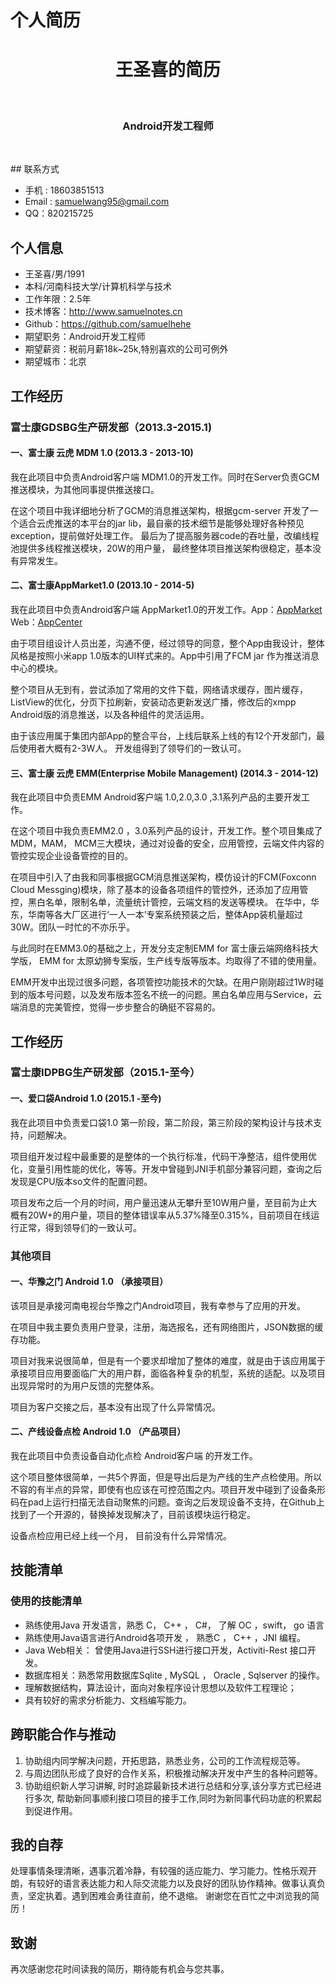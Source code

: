 # 个人简历
<div align="center"> 
<p>
<h1 align="center">王圣喜的简历</h1><br/>
<h3 align="center">Android开发工程师</h3><br/>
</p>
</div>
## 联系方式  

*  手机 : 18603851513
*  Email : samuelwang95@gmail.com
*  QQ：820215725

## 个人信息

*  王圣喜/男/1991
*  本科/河南科技大学/计算机科学与技术
*  工作年限：2.5年
*  技术博客：http://www.samuelnotes.cn
*  Github：https://github.com/samuelhehe
*  期望职务：Android开发工程师
*  期望薪资：税前月薪18k~25k,特别喜欢的公司可例外
*  期望城市：北京

## 工作经历

### 富士康GDSBG生产研发部（2013.3-2015.1)  

#### 一、富士康 云虎 MDM 1.0 (2013.3 - 2013-10)

  我在此项目中负责Android客户端 MDM1.0的开发工作。同时在Server负责GCM推送模块，为其他同事提供推送接口。  
  
  在这个项目中我详细地分析了GCM的消息推送架构，根据gcm-server 开发了一个适合云虎推送的本平台的jar lib，最自豪的技术细节是能够处理好各种预见exception，提前做好处理工作。
  最后为了提高服务器code的吞吐量，改编线程池提供多线程推送模块，20W的用户量， 最终整体项目推送架构很稳定，基本没有异常发生。

#### 二、富士康AppMarket1.0 (2013.10 - 2014-5)


  我在此项目中负责Android客户端 AppMarket1.0的开发工作。App：<a href="http://app.foxconn.com/appmarket_user/download.jsp">AppMarket</a> Web：<a href="http://app.foxconn.com/">AppCenter</a>
  
  由于项目组设计人员出差，沟通不便，经过领导的同意，整个App由我设计，整体风格是按照小米app 1.0版本的UI样式来的。App中引用了FCM jar 作为推送消息中心的模块。
  
  整个项目从无到有，尝试添加了常用的文件下载，网络请求缓存，图片缓存，ListView的优化，分页下拉刷新，安装动态更新发送广播，修改后的xmpp  Android版的消息推送，以及各种组件的灵活运用。
 
  由于该应用属于集团内部App的整合平台，上线后联系上线的有12个开发部门，最后使用者大概有2-3W人。 开发组得到了领导们的一致认可。 

#### 三、富士康 云虎 EMM(Enterprise Mobile Management) (2014.3 - 2014-12)


  我在此项目中负责EMM  Android客户端 1.0,2.0,3.0 ,3.1系列产品的主要开发工作。
  
  在这个项目中我负责EMM2.0 ，3.0系列产品的设计，开发工作。整个项目集成了MDM，MAM， MCM三大模块，通过对设备的安全，应用管控，云端文件内容的管控实现企业设备管控的目的。
 
 在项目中引入了由我和同事根据GCM消息推送架构，模仿设计的FCM(Foxconn Cloud Messging)模块，除了基本的设备各项组件的管控外，还添加了应用管控，黑白名单，限制名单，流量统计管控，云端文档的发送等模块。
在华中，华东，华南等各大厂区进行‘一人一本’专案系统预装之后，整体App装机量超过30W。团队一时忙的不亦乐乎。 
  
  与此同时在EMM3.0的基础之上，开发分支定制EMM for 富士康云端网络科技大学版， EMM  for 太原幼狮专案版，生产线专版等版本。均取得了不错的使用量。
  
  EMM开发中出现过很多问题，各项管控功能技术的欠缺。在用户刚刚超过1W时碰到的版本号问题，以及发布版本签名不统一的问题。黑白名单应用与Service，云端消息的完美管控，觉得一步步整合的确挺不容易的。

## 工作经历

### 富士康IDPBG生产研发部（2015.1-至今）

#### 一、爱口袋Android 1.0  (2015.1 -至今)

 我在此项目中负责爱口袋1.0 第一阶段，第二阶段，第三阶段的架构设计与技术支持，问题解决。
 
 项目组开发过程中最重要的是整体的一个执行标准，代码干净整洁，组件使用优化，变量引用性能的优化，等等。开发中曾碰到JNI手机部分兼容问题，查询之后发现是CPU版本so文件的配置问题。

 项目发布之后一个月的时间，用户量迅速从无攀升至10W用户量，至目前为止大概有20W+的用户量，项目的整体错误率从5.37%降至0.315%，目前项目在线运行正常，得到领导们的一致认可。


### 其他项目

#### 一、华豫之门 Android 1.0 （承接项目）


 该项目是承接河南电视台华豫之门Android项目，我有幸参与了应用的开发。

 在项目中我主要负责用户登录，注册，海选报名，还有网络图片，JSON数据的缓存功能。
 
 项目对我来说很简单，但是有一个要求却增加了整体的难度，就是由于该应用属于承接项目应用要面临广大的用户群，面临各种复杂的机型，系统的适配。以及项目出现异常时的为用户反馈的完整体系。
 
 项目为客户交接之后，基本没有出现了什么异常情况。


#### 二、产线设备点检 Android 1.0 （产品项目）

 
 我在此项目中负责设备自动化点检 Android客户端 的开发工作。

 这个项目整体很简单，一共5个界面，但是导出后是为产线的生产点检使用。所以不容的有半点的异常，即使有也应该在可控范围之内。项目开发中碰到了设备条形码在pad上运行扫描无法自动聚焦的问题。查询之后发现设备不支持，在Github上找到了一个开源的，替换掉发现解决了，目前该模块运行稳定。
 
 设备点检应用已经上线一个月， 目前没有什么异常情况。 


## 技能清单

### 使用的技能清单

* 熟练使用Java 开发语言，熟悉 C， C++ ， C#， 了解 OC ，swift， go  语言
* 熟练使用Java语言进行Android各项开发 ， 熟悉C ， C++ ，JNI 编程。
* Java Web相关： 曾使用Java进行SSH进行接口开发，Activiti-Rest 接口开发。
* 数据库相关：熟悉常用数据库Sqlite , MySQL ， Oracle , Sqlserver  的操作。 
* 理解数据结构，算法设计，面向对象程序设计思想以及软件工程理论；
* 具有较好的需求分析能力、文档编写能力。

##  跨职能合作与推动 

1. 协助组内同学解决问题，开拓思路，熟悉业务，公司的工作流程规范等。
2. 与周边团队形成了良好的合作关系，积极推动解决开发中产生的各种问题等。
3. 协助组织新人学习讲解, 时时追踪最新技术进行总结和分享,该分享方式已经进行多次, 帮助新同事顺利接口项目的接手工作,同时为新同事代码功底的积累起到促进作用。


## 我的自荐 

  处理事情条理清晰，遇事沉着冷静，有较强的适应能力、学习能力。性格乐观开朗，有较好的语言表达能力和人际交流能力以及良好的团队协作精神。做事认真负责，坚定执着。遇到困难会勇往直前，绝不退缩。
  谢谢您在百忙之中浏览我的简历！

## 致谢

再次感谢您花时间读我的简历，期待能有机会与您共事。






